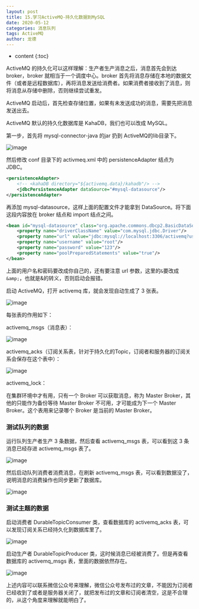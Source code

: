 ```yaml
---
layout: post
title: 15.学习ActiveMQ-持久化数据到MySQL
date: 2020-05-12
categories: 消息队列
tags: ActiveMQ
author: 龙德
---
```


* content
{:toc}

ActiveMQ 的持久化可以这样理解：生产者生产消息之后，消息首先会到达 broker，broker 就相当于一个调度中心。broker 首先将消息存储在本地的数据文件（或者是远程数据库），再将消息发送给消费者。如果消费者接收到了消息，则将消息从存储中删除，否则继续尝试重发。

ActiveMQ 启动后，首先检查存储位置，如果有未发送成功的消息，需要先把消息发送出去。

ActiveMQ 默认的持久化数据库是 KahaDB，我们也可以改成 MySQL。

第一步，首先将 mysql-connector-java 的jar 扔到 ActiveMQ的lib目录下。

![image](https://miansen.wang/assets/20200512134504.png)

然后修改 conf 目录下的 activmeq.xml 中的 persistenceAdapter 结点为 JDBC。

```xml
<persistenceAdapter>
    <!-- <kahaDB directory="${activemq.data}/kahadb"/> -->
    <jdbcPersistenceAdapter dataSource="#mysql-datasource"/>
</persistenceAdapter>
```

再添加 mysql-datasource，这样上面的配置文件才能拿到 DataSource。将下面这段内容放在 broker 结点和 import 结点之间。

```xml
<bean id="mysql-datasource" class="org.apache.commons.dbcp2.BasicDataSource" destroy-method="close"> 
    <property name="driverClassName" value="com.mysql.jdbc.Driver"/> 
    <property name="url" value="jdbc:mysql://localhost:3306/activemq?useUnicode=true&amp;characterEncoding=UTF-8"/> 
    <property name="username" value="root"/> 
    <property name="password" value="123"/> 
    <property name="poolPreparedStatements" value="true"/> 
</bean>
```

上面的用户名和密码要改成你自己的，还有要注意 url 参数，这里的`&`要改成`&amp;`，也就是&的转义，否则启动会报错。

启动 ActiveMQ，打开 activemq 库，就会发现自动生成了 3 张表。

![image](https://miansen.wang/assets/20200512140556.png)

每张表的作用如下：

activemq_msgs（消息表）：

![image](https://miansen.wang/assets/20200512140723.png)

activemq_acks（订阅关系表，针对于持久化的Topic，订阅者和服务器的订阅关系会保存在这个表中）：

![image](https://miansen.wang/assets/20200512140822.png)


activemq_lock：

在集群环境中才有用，只有一个 Broker 可以获取消息，称为 Master Broker，其他的只能作为备份等待 Master Broker 不可用，才可能成为下一个 Master Broker。这个表用来记录哪个 Broker 是当前的 Master Broker。

### 测试队列的数据

运行队列生产者生产 3 条数据，然后查看 activemq_msgs 表，可以看到这 3 条消息已经存进 activemq_msgs 表了。

![image](https://miansen.wang/assets/20200512141554.png)

然后启动队列消费者消费消息，在刷新 activemq_msgs 表，可以看到数据没了，说明消息的消费操作也同步更新了数据库。

![image](https://miansen.wang/assets/20200512141841.png)

### 测试主题的数据

启动消费者 DurableTopicConsumer 类，查看数据库的 activemq_acks 表，可以发现订阅关系已经持久化到数据库里了。

![image](https://miansen.wang/assets/20200512143406.png)

启动生产者 DurableTopicProducer 类，这时候消息已经被消费了。但是再查看数据库的 activemq_msgs 表，里面的数据依然存在。

![image](https://miansen.wang/assets/20200512143902.png)

上述内容可以联系微信公众号来理解，微信公众号发布过的文章，不能因为订阅者已经收到了或者是服务器关闭了，就把发布过的文章和订阅者清空，这是不合理的，从这个角度来理解就能明白了。

<span id="issueId" style="display: none;">3</span>